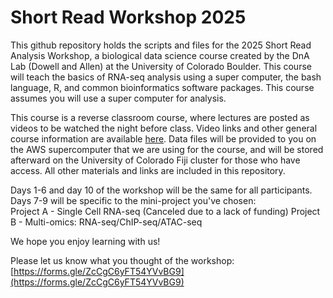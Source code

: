 # Short Read Workshop 2025

This github repository holds the scripts and files for the 2025 Short Read Analysis Workshop, a biological data science course created by the DnA Lab (Dowell and Allen) at the University of Colorado Boulder. This course will teach the basics of RNA-seq analysis using a super computer, the bash language, R, and common bioinformatics software packages. This course assumes you will use a super computer for analysis.

This course is a reverse classroom course, where lectures are posted as videos to be watched the night before class. Video links and other general course information are available [here](https://biodatasci.colorado.edu/shortread/sr2024/). Data files will be provided to you on the AWS supercomputer that we are using for the course, and will be stored afterward on the University of Colorado Fiji cluster for those who have access. All other materials and links are included in this repository.

Days 1-6 and day 10 of the workshop will be the same for all participants. Days 7-9 will be specific to the mini-project you've chosen:\
Project A - Single Cell RNA-seq (Canceled due to a lack of funding)
Project B - Multi-omics: RNA-seq/ChIP-seq/ATAC-seq

We hope you enjoy learning with us!

Please let us know what you thought of the workshop: [https://forms.gle/ZcCgC6yFT54YVvBG9](https://forms.gle/ZcCgC6yFT54YVvBG9)
